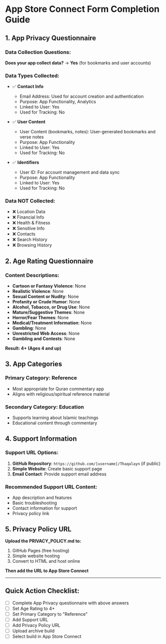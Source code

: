 # App Store Connect Form Completion Guide

## 1. App Privacy Questionnaire

### Data Collection Questions:
**Does your app collect data?** → **Yes** (for bookmarks and user accounts)

### Data Types Collected:
- ✅ **Contact Info**
  - Email Address: Used for account creation and authentication
  - Purpose: App Functionality, Analytics
  - Linked to User: Yes
  - Used for Tracking: No

- ✅ **User Content**
  - User Content (bookmarks, notes): User-generated bookmarks and verse notes
  - Purpose: App Functionality
  - Linked to User: Yes  
  - Used for Tracking: No

- ✅ **Identifiers**
  - User ID: For account management and data sync
  - Purpose: App Functionality
  - Linked to User: Yes
  - Used for Tracking: No

### Data NOT Collected:
- ❌ Location Data
- ❌ Financial Info
- ❌ Health & Fitness
- ❌ Sensitive Info
- ❌ Contacts
- ❌ Search History
- ❌ Browsing History

## 2. Age Rating Questionnaire

### Content Descriptions:
- **Cartoon or Fantasy Violence**: None
- **Realistic Violence**: None  
- **Sexual Content or Nudity**: None
- **Profanity or Crude Humor**: None
- **Alcohol, Tobacco, or Drug Use**: None
- **Mature/Suggestive Themes**: None
- **Horror/Fear Themes**: None
- **Medical/Treatment Information**: None
- **Gambling**: None
- **Unrestricted Web Access**: None
- **Gambling and Contests**: None

**Result: 4+ (Ages 4 and up)**

## 3. App Categories

### Primary Category: **Reference**
- Most appropriate for Quran commentary app
- Aligns with religious/spiritual reference material

### Secondary Category: **Education** 
- Supports learning about Islamic teachings
- Educational content through commentary

## 4. Support Information

### Support URL Options:
1. **GitHub Repository**: `https://github.com/[username]/Thaqalayn` (if public)
2. **Simple Website**: Create basic support page
3. **Email Contact**: Provide support email address

### Recommended Support URL Content:
- App description and features
- Basic troubleshooting
- Contact information for support
- Privacy policy link

## 5. Privacy Policy URL

**Upload the PRIVACY_POLICY.md to:**
1. GitHub Pages (free hosting)
2. Simple website hosting
3. Convert to HTML and host online

**Then add the URL to App Store Connect**

---

## Quick Action Checklist:
- [ ] Complete App Privacy questionnaire with above answers
- [ ] Set Age Rating to 4+
- [ ] Set Primary Category to "Reference"
- [ ] Add Support URL
- [ ] Add Privacy Policy URL
- [ ] Upload archive build
- [ ] Select build in App Store Connect